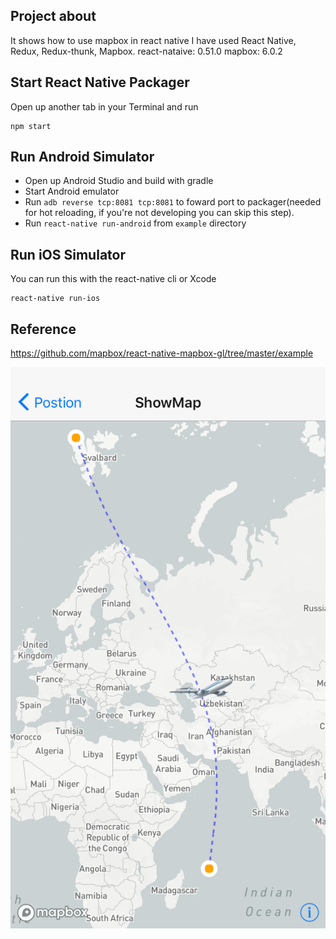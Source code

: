 ## Project about
It shows how to use mapbox in react native
I have used React Native, Redux, Redux-thunk, Mapbox.
react-nataive: 0.51.0
mapbox: 6.0.2


## Start React Native Packager

Open up another tab in your Terminal and run
```
npm start
```

## Run Android Simulator

* Open up Android Studio and build with gradle
* Start Android emulator
* Run `adb reverse tcp:8081 tcp:8081` to foward port to packager(needed for hot reloading, if you're not developing you can skip this step).
* Run `react-native run-android` from `example` directory

## Run iOS Simulator

You can run this with the react-native cli or Xcode

```
react-native run-ios
```

## Reference
https://github.com/mapbox/react-native-mapbox-gl/tree/master/example

![alt text](https://github.com/blue-sky0909/react-native-mapbox/blob/master/src/assets/images/mapbox.PNG)
